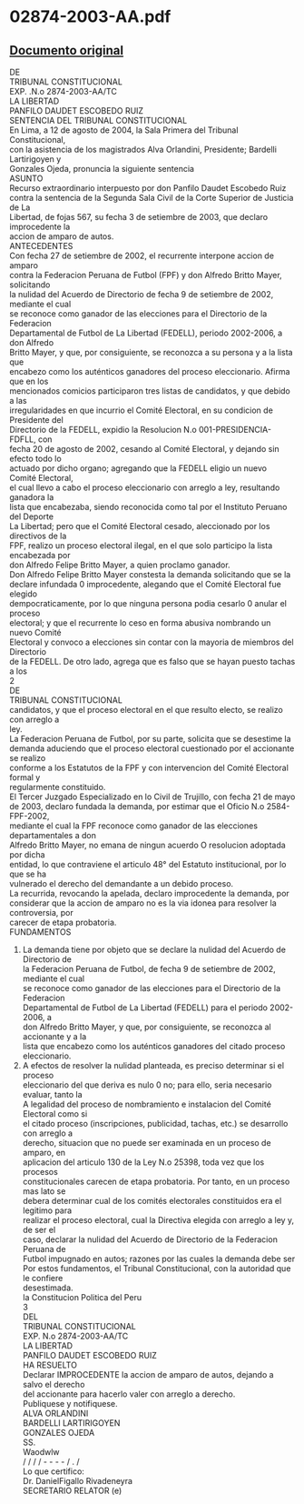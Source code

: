 
02874-2003-AA.pdf
=================
  
[Documento original](https://tc.gob.pe/jurisprudencia/2004/02874-2003-AA.pdf)  
---  
DE  
TRIBUNAL CONSTITUCIONAL  
EXP. .N.o 2874-2003-AA/TC  
LA LIBERTAD  
PANFILO DAUDET ESCOBEDO RUIZ  
SENTENCIA DEL TRIBUNAL CONSTITUCIONAL  
En Lima, a 12 de agosto de 2004, la Sala Primera del Tribunal Constitucional,  
con la asistencia de los magistrados Alva Orlandini, Presidente; Bardelli Lartirigoyen y  
Gonzales Ojeda, pronuncia la siguiente sentencia  
ASUNTO  
Recurso extraordinario interpuesto por don Panfilo Daudet Escobedo Ruiz  
contra la sentencia de la Segunda Sala Civil de la Corte Superior de Justicia de La  
Libertad, de fojas 567, su fecha 3 de setiembre de 2003, que declaro improcedente la  
accion de amparo de autos.  
ANTECEDENTES  
Con fecha 27 de setiembre de 2002, el recurrente interpone accion de amparo  
contra la Federacion Peruana de Futbol (FPF) y don Alfredo Britto Mayer, solicitando  
la nulidad del Acuerdo de Directorio de fecha 9 de setiembre de 2002, mediante el cual  
se reconoce como ganador de las elecciones para el Directorio de la Federacion  
Departamental de Futbol de La Libertad (FEDELL), periodo 2002-2006, a don Alfredo  
Britto Mayer, y que, por consiguiente, se reconozca a su persona y a la lista que  
encabezo como los auténticos ganadores del proceso eleccionario. Afirma que en los  
mencionados comicios participaron tres listas de candidatos, y que debido a las  
irregularidades en que incurrio el Comité Electoral, en su condicion de Presidente del  
Directorio de la FEDELL, expidio la Resolucion N.o 001-PRESIDENCIA-FDFLL, con  
fecha 20 de agosto de 2002, cesando al Comité Electoral, y dejando sin efecto todo lo  
actuado por dicho organo; agregando que la FEDELL eligio un nuevo Comité Electoral,  
el cual llevo a cabo el proceso eleccionario con arreglo a ley, resultando ganadora la  
lista que encabezaba, siendo reconocida como tal por el Instituto Peruano del Deporte  
La Libertad; pero que el Comité Electoral cesado, aleccionado por los directivos de la  
FPF, realizo un proceso electoral ilegal, en el que solo participo la lista encabezada por  
don Alfredo Felipe Britto Mayer, a quien proclamo ganador.  
Don Alfredo Felipe Britto Mayer constesta la demanda solicitando que se la  
declare infundada 0 improcedente, alegando que el Comité Electoral fue elegido  
dempocraticamente, por lo que ninguna persona podia cesarlo 0 anular el proceso  
electoral; y que el recurrente lo ceso en forma abusiva nombrando un nuevo Comité  
Electoral y convoco a elecciones sin contar con la mayoria de miembros del Directorio  
de la FEDELL. De otro lado, agrega que es falso que se hayan puesto tachas a los  
2  
DE  
TRIBUNAL CONSTITUCIONAL  
candidatos, y que el proceso electoral en el que resulto electo, se realizo con arreglo a  
ley.  
La Federacion Peruana de Futbol, por su parte, solicita que se desestime la  
demanda aduciendo que el proceso electoral cuestionado por el accionante se realizo  
conforme a los Estatutos de la FPF y con intervencion del Comité Electoral formal y  
regularmente constituido.  
El Tercer Juzgado Especializado en lo Civil de Trujillo, con fecha 21 de mayo  
de 2003, declaro fundada la demanda, por estimar que el Oficio N.o 2584-FPF-2002,  
mediante el cual la FPF reconoce como ganador de las elecciones departamentales a don  
Alfredo Britto Mayer, no emana de ningun acuerdo O resolucion adoptada por dicha  
entidad, lo que contraviene el articulo 48° del Estatuto institucional, por lo que se ha  
vulnerado el derecho del demandante a un debido proceso.  
La recurrida, revocando la apelada, declaro improcedente la demanda, por  
considerar que la accion de amparo no es la via idonea para resolver la controversia, por  
carecer de etapa probatoria.  
FUNDAMENTOS  
1. La demanda tiene por objeto que se declare la nulidad del Acuerdo de Directorio de  
la Federacion Peruana de Futbol, de fecha 9 de setiembre de 2002, mediante el cual  
se reconoce como ganador de las elecciones para el Directorio de la Federacion  
Departamental de Futbol de La Libertad (FEDELL) para el periodo 2002-2006, a  
don Alfredo Britto Mayer, y que, por consiguiente, se reconozca al accionante y a la  
lista que encabezo como los auténticos ganadores del citado proceso eleccionario.  
2. A efectos de resolver la nulidad planteada, es preciso determinar si el proceso  
eleccionario del que deriva es nulo 0 no; para ello, seria necesario evaluar, tanto la  
A legalidad del proceso de nombramiento e instalacion del Comité Electoral como si  
el citado proceso (inscripciones, publicidad, tachas, etc.) se desarrollo con arreglo a  
derecho, situacion que no puede ser examinada en un proceso de amparo, en  
aplicacion del articulo 130 de la Ley N.o 25398, toda vez que los procesos  
constitucionales carecen de etapa probatoria. Por tanto, en un proceso mas lato se  
debera determinar cual de los comités electorales constituidos era el legitimo para  
realizar el proceso electoral, cual la Directiva elegida con arreglo a ley y, de ser el  
caso, declarar la nulidad del Acuerdo de Directorio de la Federacion Peruana de  
Futbol impugnado en autos; razones por las cuales la demanda debe ser  
Por estos fundamentos, el Tribunal Constitucional, con la autoridad que le confiere  
desestimada.  
la Constitucion Politica del Peru  
3  
DEL  
TRIBUNAL CONSTITUCIONAL  
EXP. N.o 2874-2003-AA/TC  
LA LIBERTAD  
PANFILO DAUDET ESCOBEDO RUIZ  
HA RESUELTO  
Declarar IMPROCEDENTE la accion de amparo de autos, dejando a salvo el derecho  
del accionante para hacerlo valer con arreglo a derecho.  
Publiquese y notifiquese.  
ALVA ORLANDINI  
BARDELLI LARTIRIGOYEN  
GONZALES OJEDA  
SS.  
Waodwlw  
/  / / / - - - - / . /  
Lo que certifico:  
Dr. DanielFigallo Rivadeneyra  
SECRETARIO RELATOR (e)